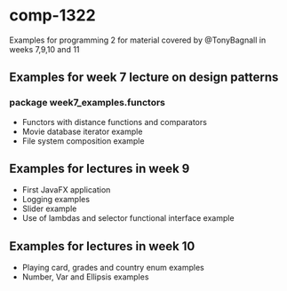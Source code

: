 # comp-1322

Examples for programming 2 for material covered by @TonyBagnall in weeks 7,9,10 and 11

## Examples for week 7 lecture on design patterns

### package week7_examples.functors
- Functors with distance functions and comparators
- Movie database iterator example
- File system composition example

## Examples for lectures in week 9
- First JavaFX application
- Logging examples
- Slider example
- Use of lambdas and selector functional interface example

## Examples for lectures in week 10
- Playing card, grades and country enum examples
- Number, Var and Ellipsis examples

